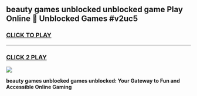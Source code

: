 
## beauty games unblocked unblocked game Play Online 👋 Unblocked Games #v2uc5
<h3>
<a href="https://premium.freeplayer.one?title=beauty_games_unblocked&ref=21F">CLICK TO PLAY</a></h3>
<hr>

<h3>
<a href="https://premium.freeplayer.one?title=beauty_games_unblocked&ref=21F">CLICK 2 PLAY</a>
  
</h3>

<a href="https://premium.freeplayer.one?title=beauty_games_unblocked&ref=21F/"><img src="https://clearcache.store/games.png"></a>


**beauty games unblocked games unblocked: Your Gateway to Fun and Accessible Online Gaming**
